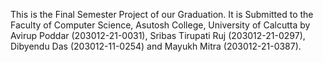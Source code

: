 This is the Final Semester Project of our Graduation. It is Submitted to the Faculty of Computer Science, Asutosh College, University of Calcutta by Avirup Poddar (203012-21-0031), Sribas Tirupati Ruj (203012-21-0297), Dibyendu Das (203012-11-0254) and Mayukh Mitra (203012-21-0387).
